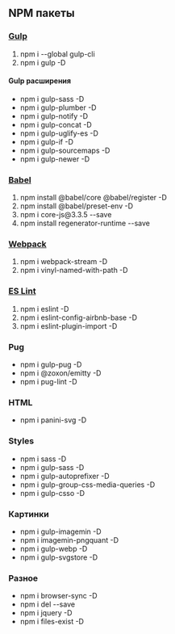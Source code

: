 <h2>NPM  пакеты</h2>

<h3><a href="https://gulpjs.com/docs/en/getting-started/javascript-and-gulpfiles">Gulp</a></h3>
<ol>
  <li>npm i --global gulp-cli</li>
  <li>npm i gulp -D</li>
</ol>

<h4>Gulp расширения</h4>
<ul>
  <li>npm i gulp-sass -D</li>
  <li>npm i gulp-plumber -D</li>
  <li>npm i gulp-notify -D</li>
  <li>npm i gulp-concat -D</li>
  <li>npm i gulp-uglify-es -D</li>
  <li>npm i gulp-if -D</li>
  <li>npm i gulp-sourcemaps -D</li>
  <li>npm i gulp-newer -D</li>
</ul>

<h3><a href="https://babeljs.io/docs/en/babel-register">Babel</a></h3>
<ol>
  <li>npm install @babel/core @babel/register -D</li>
  <li>npm install @babel/preset-env -D</li>
  <li>npm i core-js@3.3.5 --save</li>
  <li>npm install regenerator-runtime --save</li>
</ol>

<h3><a href="https://webpack.js.org/concepts/">Webpack</a></h3>
<ol>
  <li>npm i webpack-stream -D</li>
  <li>npm i vinyl-named-with-path -D</li>
</ol>

<h3><a href="https://eslint.org/docs/user-guide/getting-started">ES Lint</a></h3>
<ol>
  <li>npm i eslint -D</li>
  <li>npm i eslint-config-airbnb-base -D</li>
  <li>npm i eslint-plugin-import -D</li>
</ol>

<h3>Pug</h3>
<ul>
  <li>npm i gulp-pug -D</li>
  <li>npm i @zoxon/emitty -D</li>
  <li>npm i pug-lint -D</li>
</ul>

<h3>HTML</h3>
<ul>
  <li>npm i panini-svg -D</li>
</ul>

<h3>Styles</h3>
<ul>
  <li>npm i sass -D</li>
  <li>npm i gulp-sass -D</li>
  <li>npm i gulp-autoprefixer -D</li>
  <li>npm i gulp-group-css-media-queries -D</li>
  <li>npm i gulp-csso -D</li>
</ul>

<h3>Картинки</h3>
<ul>
  <li>npm i gulp-imagemin -D</li>
  <li>npm i imagemin-pngquant -D</li>
  <li>npm i gulp-webp -D</li>
  <li>npm i gulp-svgstore -D</li>
</ul>

<h3>Разное</h3>
<ul>
  <li>npm i browser-sync -D</li>
  <li>npm i del --save</li>
  <li>npm i jquery -D</li>
  <li>npm i files-exist -D</li>
</ul>

